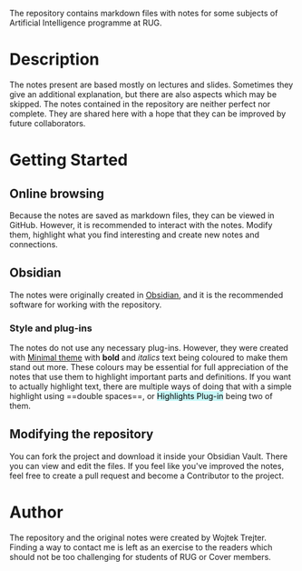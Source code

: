 
The repository contains markdown files with notes for some subjects of Artificial Intelligence programme at RUG. 
# Description 
The notes present are based mostly on lectures and slides. Sometimes they give an additional explanation, but there are also aspects which may be skipped. The notes contained in the repository are neither perfect nor complete. They are shared here with a hope that they can be improved by future collaborators.

# Getting Started
## Online browsing
Because the notes are saved as markdown files, they can be viewed in GitHub. However, it is recommended to interact with the notes. Modify them, highlight what you find interesting and create new notes and connections. 
## Obsidian
The notes were originally created in [Obsidian](https://obsidian.md), and it is the recommended software for working with the repository. 
### Style and plug-ins
The notes do not use any necessary plug-ins. However, they were created with [Minimal theme](https://minimal.guide/Home) with **bold** and *italics* text being coloured to make them stand out more. These colours may be essential for full appreciation of the notes that use them to highlight important parts and definitions. If you want to actually highlight text, there are multiple ways of doing that with a simple highlight using ==double spaces==, or <mark style="background: #ABF7F7A6;">Highlights Plug-in</mark> being two of them. 
## Modifying the repository
You can fork the project and download it inside your Obsidian Vault. There you can view and edit the files. If you feel like you've improved the notes, feel free to create a pull request and become a Contributor to the project.
# Author
The repository and the original notes were created by Wojtek Trejter. Finding a way to contact me is left as an exercise to the readers which should not be too challenging for students of RUG or Cover members.

